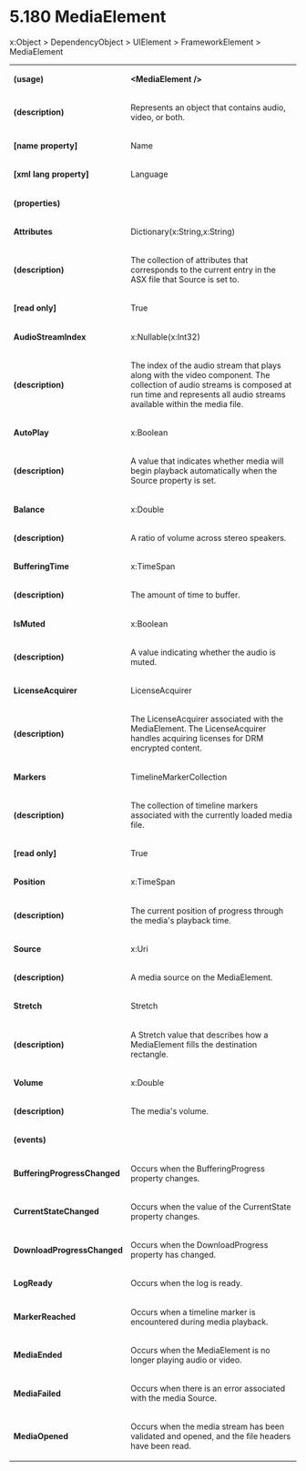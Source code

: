 <html dir="LTR" xmlns:mshelp="http://msdn.microsoft.com/mshelp" xmlns:ddue="http://ddue.schemas.microsoft.com/authoring/2003/5" xmlns:xlink="http://www.w3.org/1999/xlink" xmlns:tool="http://www.microsoft.com/tooltip"><body><input type="hidden" id="userDataCache" class="userDataStyle"><input type="hidden" id="hiddenScrollOffset"><img id="dropDownImage" style="display:none; height:0; width:0;" src="../local/drpdown.gif"><img id="dropDownHoverImage" style="display:none; height:0; width:0;" src="../local/drpdown_orange.gif"><img id="collapseImage" style="display:none; height:0; width:0;" src="../local/collapse.gif"><img id="expandImage" style="display:none; height:0; width:0;" src="../local/exp.gif"><img id="collapseAllImage" style="display:none; height:0; width:0;" src="../local/collall.gif"><img id="expandAllImage" style="display:none; height:0; width:0;" src="../local/expall.gif"><img id="copyImage" style="display:none; height:0; width:0;" src="../local/copycode.gif"><img id="copyHoverImage" style="display:none; height:0; width:0;" src="../local/copycodeHighlight.gif"><div id="header"><h1 class="heading">5.180 MediaElement</h1></div><div id="mainSection"><div id="mainBody"><div id="allHistory" class="saveHistory" onsave="saveAll()" onload="loadAll()"></div>




<p xmlns:wsd="http://wsdev.schemas.microsoft.com/authoring/2008/2" xmlns:msxsl="urn:schemas-microsoft-com:xslt" xmlns:script="urn:script" xmlns:build="urn:build">
<div id="sectionSection0" class="section" name="collapseableSection"><content xmlns="http://ddue.schemas.microsoft.com/authoring/2003/5" xmlns:wsd="http://wsdev.schemas.microsoft.com/authoring/2008/2" xmlns:msxsl="urn:schemas-microsoft-com:xslt" xmlns:script="urn:script" xmlns:build="urn:build">
				</content></div><div id="sectionSection1" class="section" name="collapseableSection"><content xmlns="http://ddue.schemas.microsoft.com/authoring/2003/5" xmlns:wsd="http://wsdev.schemas.microsoft.com/authoring/2008/2" xmlns:msxsl="urn:schemas-microsoft-com:xslt" xmlns:script="urn:script" xmlns:build="urn:build">
					<p xmlns="">
						<mshelp:link keywords="5dceec56-9398-49cb-90cc-d80016b3639b" tabindex="0">x:Object</mshelp:link> &gt; <mshelp:link keywords="58b378ed-1ba9-42b4-ae73-0e1d51ff7359" tabindex="0">DependencyObject</mshelp:link> &gt; <mshelp:link keywords="c984e9a4-f094-46fd-8bfd-d99d4146d4c4" tabindex="0">UIElement</mshelp:link> &gt; <mshelp:link keywords="4e383109-d2fb-45be-aaf2-abe6f68ba1d1" tabindex="0">FrameworkElement</mshelp:link> &gt; MediaElement</p>
					<p xmlns=""><b></b></p><table class="ProtocolAuthoredTable" xmlns=""><tr>
								<td>
									<p>
										<b>(usage)</b>
									</p>
								</td>
								<td>
									<p>
										<b>&lt;MediaElement /&gt;</b>
									</p>
								</td>
							</tr><tr>
							<td>
								<p>
									<b>(description)</b>
								</p>
							</td>
							<td>
								<p>Represents an object that contains audio, video, or both.</p>
							</td>
						</tr><tr>
							<td>
								<p>
									<b>[name property]</b>
								</p>
							</td>
							<td>
								<p>Name</p>
							</td>
						</tr><tr>
							<td>
								<p>
									<b>[xml lang property]</b>
								</p>
							</td>
							<td>
								<p>Language</p>
							</td>
						</tr><tr>
							<td>
								<p>
									<b>(properties)</b>
								</p>
							</td>
							<td>
							</td>
						</tr><tr>
							<td>
								<p>
									<b>Attributes</b>
								</p>
							</td>
							<td>
								<p>Dictionary(<mshelp:link keywords="fb30c946-c9d6-4409-9806-e2ec4db56ca9" tabindex="0">x:String</mshelp:link>,<mshelp:link keywords="fb30c946-c9d6-4409-9806-e2ec4db56ca9" tabindex="0">x:String</mshelp:link>)</p>
							</td>
						</tr><tr>
							<td>
								<p>
									<b>(description)</b>
								</p>
							</td>
							<td>
								<p>The collection of attributes that corresponds to the current entry in the ASX file that Source is set to.</p>
							</td>
						</tr><tr>
							<td>
								<p>
									<b>[read only]</b>
								</p>
							</td>
							<td>
								<p>True</p>
							</td>
						</tr><tr>
							<td>
								<p>
									<b>AudioStreamIndex</b>
								</p>
							</td>
							<td>
								<p>x:Nullable(<mshelp:link keywords="d2ec3e72-eef2-4d93-b1f0-598af9700e64" tabindex="0">x:Int32</mshelp:link>)</p>
							</td>
						</tr><tr>
							<td>
								<p>
									<b>(description)</b>
								</p>
							</td>
							<td>
								<p>The index of the audio stream that plays along with the video component. The collection of audio streams is composed at run time and represents all audio streams available within the media file.</p>
							</td>
						</tr><tr>
							<td>
								<p>
									<b>AutoPlay</b>
								</p>
							</td>
							<td>
								<p>
									<mshelp:link keywords="a32ecf6a-2274-48bd-8be9-98eb0401690a" tabindex="0">x:Boolean</mshelp:link>
								</p>
							</td>
						</tr><tr>
							<td>
								<p>
									<b>(description)</b>
								</p>
							</td>
							<td>
								<p>A value that indicates whether media will begin playback automatically when the Source property is set.</p>
							</td>
						</tr><tr>
							<td>
								<p>
									<b>Balance</b>
								</p>
							</td>
							<td>
								<p>
									<mshelp:link keywords="4093e8a7-fabe-497b-9678-3a72e9bbf1e3" tabindex="0">x:Double</mshelp:link>
								</p>
							</td>
						</tr><tr>
							<td>
								<p>
									<b>(description)</b>
								</p>
							</td>
							<td>
								<p>A ratio of volume across stereo speakers.</p>
							</td>
						</tr><tr>
							<td>
								<p>
									<b>BufferingTime</b>
								</p>
							</td>
							<td>
								<p>
									<mshelp:link keywords="865f0885-3b44-48c4-b03b-63a619d71268" tabindex="0">x:TimeSpan</mshelp:link>
								</p>
							</td>
						</tr><tr>
							<td>
								<p>
									<b>(description)</b>
								</p>
							</td>
							<td>
								<p>The amount of time to buffer.</p>
							</td>
						</tr><tr>
							<td>
								<p>
									<b>IsMuted</b>
								</p>
							</td>
							<td>
								<p>
									<mshelp:link keywords="a32ecf6a-2274-48bd-8be9-98eb0401690a" tabindex="0">x:Boolean</mshelp:link>
								</p>
							</td>
						</tr><tr>
							<td>
								<p>
									<b>(description)</b>
								</p>
							</td>
							<td>
								<p>A value indicating whether the audio is muted.</p>
							</td>
						</tr><tr>
							<td>
								<p>
									<b>LicenseAcquirer</b>
								</p>
							</td>
							<td>
								<p>
									<mshelp:link keywords="97822c08-5408-40b2-aa98-6f25aceac442" tabindex="0">LicenseAcquirer</mshelp:link>
								</p>
							</td>
						</tr><tr>
							<td>
								<p>
									<b>(description)</b>
								</p>
							</td>
							<td>
								<p>The LicenseAcquirer associated with the MediaElement. The LicenseAcquirer handles acquiring licenses for DRM encrypted content.</p>
							</td>
						</tr><tr>
							<td>
								<p>
									<b>Markers</b>
								</p>
							</td>
							<td>
								<p>
									<mshelp:link keywords="3fa1b077-0ef4-4abe-9242-8c7fc49d23b8" tabindex="0">TimelineMarkerCollection</mshelp:link>
								</p>
							</td>
						</tr><tr>
							<td>
								<p>
									<b>(description)</b>
								</p>
							</td>
							<td>
								<p>The collection of timeline markers associated with the currently loaded media file.</p>
							</td>
						</tr><tr>
							<td>
								<p>
									<b>[read only]</b>
								</p>
							</td>
							<td>
								<p>True</p>
							</td>
						</tr><tr>
							<td>
								<p>
									<b>Position</b>
								</p>
							</td>
							<td>
								<p>
									<mshelp:link keywords="865f0885-3b44-48c4-b03b-63a619d71268" tabindex="0">x:TimeSpan</mshelp:link>
								</p>
							</td>
						</tr><tr>
							<td>
								<p>
									<b>(description)</b>
								</p>
							</td>
							<td>
								<p>The current position of progress through the media's playback time.</p>
							</td>
						</tr><tr>
							<td>
								<p>
									<b>Source</b>
								</p>
							</td>
							<td>
								<p>
									<mshelp:link keywords="4091417e-5847-48c6-a830-1075d36b84b2" tabindex="0">x:Uri</mshelp:link>
								</p>
							</td>
						</tr><tr>
							<td>
								<p>
									<b>(description)</b>
								</p>
							</td>
							<td>
								<p>A media source on the MediaElement.</p>
							</td>
						</tr><tr>
							<td>
								<p>
									<b>Stretch</b>
								</p>
							</td>
							<td>
								<p>
									<mshelp:link keywords="a0ede3c3-51a9-4291-bb90-4381ea41da1e" tabindex="0">Stretch</mshelp:link>
								</p>
							</td>
						</tr><tr>
							<td>
								<p>
									<b>(description)</b>
								</p>
							</td>
							<td>
								<p>A Stretch value that describes how a MediaElement fills the destination rectangle.</p>
							</td>
						</tr><tr>
							<td>
								<p>
									<b>Volume</b>
								</p>
							</td>
							<td>
								<p>
									<mshelp:link keywords="4093e8a7-fabe-497b-9678-3a72e9bbf1e3" tabindex="0">x:Double</mshelp:link>
								</p>
							</td>
						</tr><tr>
							<td>
								<p>
									<b>(description)</b>
								</p>
							</td>
							<td>
								<p>The media's volume.</p>
							</td>
						</tr><tr>
							<td>
								<p>
									<b>(events)</b>
								</p>
							</td>
							<td>
							</td>
						</tr><tr>
							<td>
								<p>
									<b>BufferingProgressChanged</b>
								</p>
							</td>
							<td>
								<p>Occurs when the BufferingProgress property changes.</p>
							</td>
						</tr><tr>
							<td>
								<p>
									<b>CurrentStateChanged</b>
								</p>
							</td>
							<td>
								<p>Occurs when the value of the CurrentState property changes.</p>
							</td>
						</tr><tr>
							<td>
								<p>
									<b>DownloadProgressChanged</b>
								</p>
							</td>
							<td>
								<p>Occurs when the DownloadProgress property has changed.</p>
							</td>
						</tr><tr>
							<td>
								<p>
									<b>LogReady</b>
								</p>
							</td>
							<td>
								<p>Occurs when the log is ready.</p>
							</td>
						</tr><tr>
							<td>
								<p>
									<b>MarkerReached</b>
								</p>
							</td>
							<td>
								<p>Occurs when a timeline marker is encountered during media playback.</p>
							</td>
						</tr><tr>
							<td>
								<p>
									<b>MediaEnded</b>
								</p>
							</td>
							<td>
								<p>Occurs when the MediaElement is no longer playing audio or video.</p>
							</td>
						</tr><tr>
							<td>
								<p>
									<b>MediaFailed</b>
								</p>
							</td>
							<td>
								<p>Occurs when there is an error associated with the media Source.</p>
							</td>
						</tr><tr>
							<td>
								<p>
									<b>MediaOpened</b>
								</p>
							</td>
							<td>
								<p>Occurs when the media stream has been validated and opened, and the file headers have been read.</p>
							</td>
						</tr></table>
				</content></div><!--[if gte IE 5]>
			<tool:tip element="languageFilterToolTip" avoidmouse="false"/>
		<![endif]--></div><a name="feedback"></a><span></span></div></body></html>